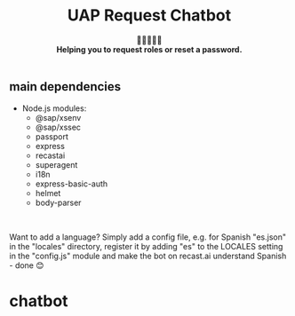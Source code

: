 <h1 align="center">UAP Request Chatbot</h1>

<div align="center">
  🤖🤖🤖🤖🤖
</div>
<div align="center">
  <strong>Helping you to request roles or reset a password.</strong>
</div>

<br />

## main dependencies

* Node.js modules:
  + @sap/xsenv
  + @sap/xssec
  + passport
  + express
  + recastai
  + superagent
  + i18n
  + express-basic-auth
  + helmet
  + body-parser

<br />

Want to add a language? Simply add a config file, e.g. for Spanish "es.json" in the "locales" directory, register it by adding "es" to the LOCALES setting in the "config.js" module and make the bot on recast.ai understand Spanish - done 😊
# chatbot
